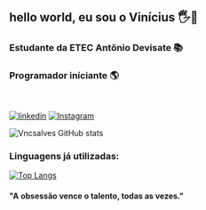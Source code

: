 ## hello world, eu sou o Vinícius 🖐️🖖 
### Estudante da ETEC Antõnio Devisate 📚 
### Programador iníciante 🌎 
<br>

[![linkedin](https://img.shields.io/badge/LinkedIn-0077B5?style=for-the-badge&logo=linkedin&logoColor=white)](https://www.linkedin.com/in/vinicius-alves-b169b8268/)
[![Instagram](https://img.shields.io/badge/Instagram-E4405F?style=for-the-badge&logo=instagram&logoColor=white)](https://www.instagram.com/vncs_as/?next=%2F)

![Vncsalves GitHub stats](https://github-readme-stats.vercel.app/api?username=Vncsalves&show_icons=true&theme=radical)

### Linguagens já utilizadas:

[![Top Langs](https://github-readme-stats.vercel.app/api/top-langs/?username=Vncsalves&hide_progress=true)](https://github.com/Vncsalves/github-readme-stats)

#### "A obsessão vence o talento, todas as vezes."
